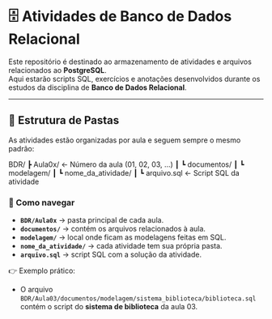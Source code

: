 # 🗄️ Atividades de Banco de Dados Relacional

Este repositório é destinado ao armazenamento de atividades e arquivos relacionados ao **PostgreSQL**.  
Aqui estarão scripts SQL, exercícios e anotações desenvolvidos durante os estudos da disciplina de **Banco de Dados Relacional**.

---
## 📂 Estrutura de Pastas

As atividades estão organizadas por aula e seguem sempre o mesmo padrão:

BDR/
 ┣ Aula0x/                  ← Número da aula (01, 02, 03, ...)
 ┃ ┗ documentos/
 ┃    ┗ modelagem/
 ┃       ┗ nome_da_atividade/
 ┃          ┗ arquivo.sql   ← Script SQL da atividade

### 🔎 Como navegar
- **`BDR/Aula0x`** → pasta principal de cada aula.  
- **`documentos/`** → contém os arquivos relacionados à aula.  
- **`modelagem/`** → local onde ficam as modelagens feitas em SQL.  
- **`nome_da_atividade/`** → cada atividade tem sua própria pasta.  
- **`arquivo.sql`** → script SQL com a solução da atividade.  

👉 Exemplo prático:  
- O arquivo `BDR/Aula03/documentos/modelagem/sistema_biblioteca/biblioteca.sql` contém o script do **sistema de biblioteca** da aula 03.  

